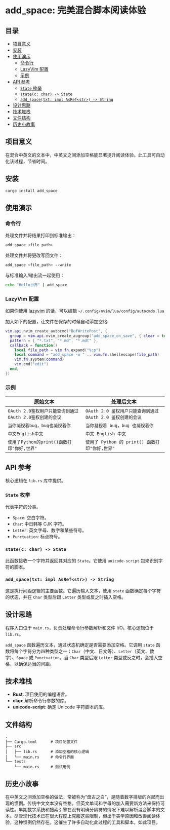 # add_space: 完美混合脚本阅读体验

## 目录

- [项目意义](#项目意义)
- [安装](#安装)
- [使用演示](#使用演示)
  - [命令行](#命令行)
  - [LazyVim 配置](#lazyvim-配置)
  - [示例](#示例)
- [API 参考](#api-参考)
  - [`State` 枚举](#state-枚举)
  - [`state(c: char) -> State`](#statec-char---state)
  - [`add_space(txt: impl AsRef<str>) -> String`](#add_spacetxt-impl-asrefstr---string)
- [设计思路](#设计思路)
- [技术堆栈](#技术堆栈)
- [文件结构](#文件结构)
- [历史小故事](#历史小故事)

## 项目意义

在混合中英文的文本中，中英文之间添加空格能显著提升阅读体验。此工具可自动化该过程，节省时间。

## 安装

```bash
cargo install add_space
```

## 使用演示

### 命令行

处理文件并将结果打印到标准输出：

```bash
add_space <file_path>
```

处理文件并将更改写回文件：

```bash
add_space <file_path> --write
```

与标准输入/输出流一起使用：

```bash
echo "Hello世界" | add_space
```

### LazyVim 配置

如果你使用 [lazyvim](https://github.com/LazyVim/LazyVim) 的话，可以编辑 `~/.config/nvim/lua/config/autocmds.lua`

加入如下的配置，让文件在保存的时候自动添加空格:

```lua
vim.api.nvim_create_autocmd("BufWritePost", {
  group = vim.api.nvim_create_augroup("add_space_on_save", { clear = true }),
  pattern = { "*.txt", "*.md", "*.mdt" },
  callback = function()
    local file_path = vim.fn.expand("%:p")
    local command = "add_space -w " .. vim.fn.shellescape(file_path)
    vim.fn.system(command)
    vim.cmd("edit")
  end,
})
```

### 示例

| 原始文本 | 处理后文本 |
| --- | --- |
| `OAuth 2.0鉴权用户只能查询到通过OAuth 2.0鉴权创建的会议` | `OAuth 2.0 鉴权用户只能查询到通过 OAuth 2.0 鉴权创建的会议` |
| `当你凝视着bug，bug也凝视着你` | `当你凝视着 bug，bug 也凝视着你` |
| `中文English中文` | `中文 English 中文` |
| `使用了Python的print()函数打印"你好,世界"` | `使用了 Python 的 print() 函数打印"你好,世界"` |

## API 参考

核心逻辑在 `lib.rs` 库中提供。

### `State` 枚举

代表字符的分类。

- `Space`: 空白字符。
- `Char`: 中日韩等 CJK 字符。
- `Letter`: 英文字母、数字和某些符号。
- `Punctuation`: 标点符号。

### `state(c: char) -> State`

此函数接收一个字符并返回其对应的 `State`。它使用 `unicode-script` 包来识别字符的脚本。

### `add_space(txt: impl AsRef<str>) -> String`

这是执行间距逻辑的主要函数。它遍历输入文本，使用 `state` 函数确定每个字符的状态，并在 `Char` 类型后跟 `Letter` 类型或反之时插入空格。

## 设计思路

程序入口位于 `main.rs`，负责处理命令行参数解析和文件 I/O。核心逻辑位于 `lib.rs`。

`add_space` 函数遍历文本，通过状态机确定是否需要添加空格。它调用 `state` 函数将每个字符分为四种类型之一：`Char`（中文、日文等）、`Letter`（英文、数字）、`Space` 或 `Punctuation`。当 `Char` 类型后跟 `Letter` 类型或反之时，会插入空格，以确保适当的间距。

## 技术堆栈

- **Rust**: 项目使用的编程语言。
- **clap**: 解析命令行参数的库。
- **unicode-script**: 确定 Unicode 字符脚本的库。

## 文件结构

```
.
├── Cargo.toml      # 项目配置文件
├── src
│   ├── lib.rs      # 添加空格的核心逻辑
│   └── main.rs     # 命令行界面
└── tests
    └── main.rs     # 测试用例
```

## 历史小故事

在中英文之间添加空格的做法，常被称为“盘古之白”，是随着数字排版的兴起而出现的惯例。传统中文文本没有空格，但英文单词和字母的加入需要新方法来保持可读性。早期数字系统和搜索引擎在没有明确分隔符的情况下难以解析混合脚本的文本。尽管现代技术已在很大程度上克服这些限制，但出于美学原因和改善阅读体验，这种惯例仍然存在。这催生了许多自动化此过程的工具和脚本，如此项目。
